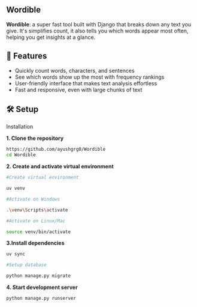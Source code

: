 ## Wordible

 **Wordible**: a super fast tool built with Django that breaks down any text you give. It's simplifies count, it also tells you which words appear most often, helping you get insights at a glance. 

## 🚀 Features

* Quickly count words, characters, and sentences  
* See which words show up the most with frequency rankings  
* User-friendly interface that makes text analysis effortless  
* Fast and responsive, even with large chunks of text  



## 🛠️ Setup

Installation  

**1. Clone the repository**  
```bash
https://github.com/ayushgrg0/Wordible
cd Wordible
```

**2. Create and activate virtual environment**  
```bash
#Create virtual environment  

uv venv  

#Activate on Windows  

.\venv\Scripts\activate  

#Activate on Linux/Mac  

source venv/bin/activate  
``` 

**3.Install dependencies**  

```bash
uv sync  

#Setup database 

python manage.py migrate  
``` 

**4. Start development server**  
```bash
python manage.py runserver  
``` 
